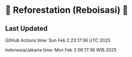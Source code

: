 
# 🌳 Reforestation (Reboisasi) 🌲

## Last Updated

GitHub Actions time: Sun Feb  2 23:17:36 UTC 2025

Indonesia/Jakarta time: Mon Feb  3 06:17:36 WIB 2025
